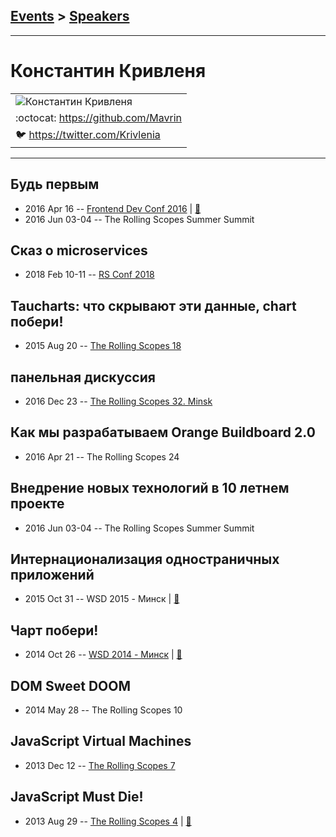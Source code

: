 ## [Events](../README.md) > [Speakers](../speakers.md)
---

# Константин Кривленя

| |
| --- |
| ![Константин Кривленя](https://avatars.io/twitter/Krivlenia/large)
| :octocat:  [https:&#x2F;&#x2F;github.com&#x2F;Mavrin](https://github.com/Mavrin)
| :bird:  [https:&#x2F;&#x2F;twitter.com&#x2F;Krivlenia](https://twitter.com/Krivlenia)

---
## Будь первым
- 2016 Apr 16 -- [Frontend Dev Conf 2016](https://www.youtube.com/watch?v=HHrHQxGGFzw)  | [:notebook:](https://mavrin.github.io/pres-be-first/)  
- 2016 Jun 03-04 -- The Rolling Scopes Summer Summit    
## Сказ о microservices
- 2018 Feb 10-11 -- [RS Conf 2018](https://youtu.be/VohMqI_HY1I)    
## Taucharts: что скрывают эти данные, сhart побери!
- 2015 Aug 20 -- [The Rolling Scopes 18](https://www.youtube.com/watch?v=R3koYlR6aao)    
## панельная дискуссия
- 2016 Dec 23 -- [The Rolling Scopes 32. Minsk](https://www.youtube.com/watch?v=qLxO9Pgx05M)    
## Как мы разрабатываем Orange Buildboard 2.0
- 2016 Apr 21 -- The Rolling Scopes 24    
## Внедрение новых технологий в 10 летнем проекте
- 2016 Jun 03-04 -- The Rolling Scopes Summer Summit    
## Интернационализация одностраничных приложений
- 2015 Oct 31 -- WSD 2015 - Минск  | [:notebook:](https://wsd.events/2015/10/31/pres/spa-i18n/)  
## Чарт побери!
- 2014 Oct 26 -- [WSD 2014 - Минск](http://youtu.be/d5yrF5SCO9Y)  | [:notebook:](https://wsd.events/2014/10/26/pres/charts/)  
## DOM Sweet DOOM
- 2014 May 28 -- The Rolling Scopes 10    
## JavaScript Virtual Machines
- 2013 Dec 12 -- [The Rolling Scopes 7](https://www.youtube.com/watch?v=VPvKxta_qzA)    
## JavaScript Must Die!
- 2013 Aug 29 -- [The Rolling Scopes 4](https://www.youtube.com/watch?v=t0pJiaXUlD0)  | [:notebook:](http://rolling-scopes.github.io/slides/rs4/javascript_must_die)  
